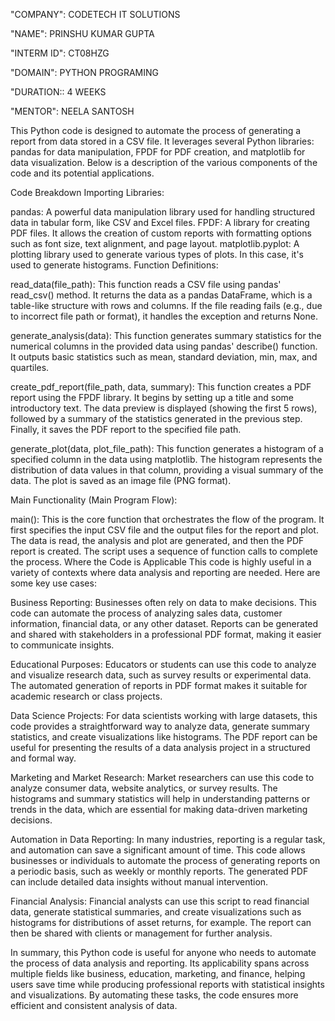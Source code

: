 "COMPANY": CODETECH IT SOLUTIONS

"NAME": PRINSHU KUMAR GUPTA

"INTERM ID": CT08HZG

"DOMAIN": PYTHON PROGRAMING

"DURATION:: 4 WEEKS

"MENTOR": NEELA SANTOSH

This Python code is designed to automate the process of generating a report from data stored in a CSV file. It leverages several Python libraries: pandas for data manipulation, FPDF for PDF creation, and matplotlib for data visualization. Below is a description of the various components of the code and its potential applications.

Code Breakdown
Importing Libraries:

pandas: A powerful data manipulation library used for handling structured data in tabular form, like CSV and Excel files.
FPDF: A library for creating PDF files. It allows the creation of custom reports with formatting options such as font size, text alignment, and page layout.
matplotlib.pyplot: A plotting library used to generate various types of plots. In this case, it's used to generate histograms.
Function Definitions:

read_data(file_path): This function reads a CSV file using pandas' read_csv() method. It returns the data as a pandas DataFrame, which is a table-like structure with rows and columns. If the file reading fails (e.g., due to incorrect file path or format), it handles the exception and returns None.

generate_analysis(data): This function generates summary statistics for the numerical columns in the provided data using pandas' describe() function. It outputs basic statistics such as mean, standard deviation, min, max, and quartiles.

create_pdf_report(file_path, data, summary): This function creates a PDF report using the FPDF library. It begins by setting up a title and some introductory text. The data preview is displayed (showing the first 5 rows), followed by a summary of the statistics generated in the previous step. Finally, it saves the PDF report to the specified file path.

generate_plot(data, plot_file_path): This function generates a histogram of a specified column in the data using matplotlib. The histogram represents the distribution of data values in that column, providing a visual summary of the data. The plot is saved as an image file (PNG format).

Main Functionality (Main Program Flow):

main(): This is the core function that orchestrates the flow of the program. It first specifies the input CSV file and the output files for the report and plot. The data is read, the analysis and plot are generated, and then the PDF report is created. The script uses a sequence of function calls to complete the process.
Where the Code is Applicable
This code is highly useful in a variety of contexts where data analysis and reporting are needed. Here are some key use cases:

Business Reporting: Businesses often rely on data to make decisions. This code can automate the process of analyzing sales data, customer information, financial data, or any other dataset. Reports can be generated and shared with stakeholders in a professional PDF format, making it easier to communicate insights.

Educational Purposes: Educators or students can use this code to analyze and visualize research data, such as survey results or experimental data. The automated generation of reports in PDF format makes it suitable for academic research or class projects.

Data Science Projects: For data scientists working with large datasets, this code provides a straightforward way to analyze data, generate summary statistics, and create visualizations like histograms. The PDF report can be useful for presenting the results of a data analysis project in a structured and formal way.

Marketing and Market Research: Market researchers can use this code to analyze consumer data, website analytics, or survey results. The histograms and summary statistics will help in understanding patterns or trends in the data, which are essential for making data-driven marketing decisions.

Automation in Data Reporting: In many industries, reporting is a regular task, and automation can save a significant amount of time. This code allows businesses or individuals to automate the process of generating reports on a periodic basis, such as weekly or monthly reports. The generated PDF can include detailed data insights without manual intervention.

Financial Analysis: Financial analysts can use this script to read financial data, generate statistical summaries, and create visualizations such as histograms for distributions of asset returns, for example. The report can then be shared with clients or management for further analysis.

In summary, this Python code is useful for anyone who needs to automate the process of data analysis and reporting. Its applicability spans across multiple fields like business, education, marketing, and finance, helping users save time while producing professional reports with statistical insights and visualizations. By automating these tasks, the code ensures more efficient and consistent analysis of data.



